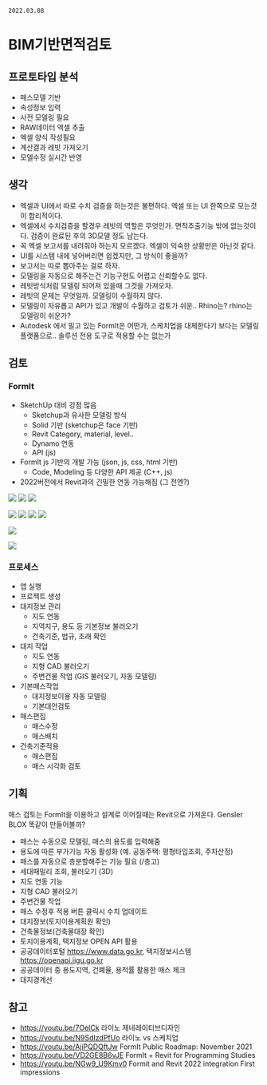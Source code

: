 `2022.03.08`

# BIM기반면적검토

## 프로토타입 분석
- 매스모델 기반
- 속성정보 입력
- 사전 모델링 필요
- RAW데이터 엑셀 추출
- 엑셀 양식 작성필요
- 계산결과 레빗 가져오기
- 모델수정 실시간 반영

## 생각
- 엑셀과 UI에서 따로 수치 검증을 하는것은 불편하다. 엑셀 또는 UI 한쪽으로 모는것이 합리적이다.  
- 엑셀에서 수치검증을 할경우 레빗의 역할은 무엇인가. 면적추출기능 밖에 없는것이다. 검증이 완료된 후의 3D모델 정도 남는다.  
- 꼭 엑셀 보고서를 내려줘야 하는지 모르겠다. 엑셀이 익숙한 상황만은 아닌것 같다.
- UI를 시스템 내에 넣어버리면 쉽겠지만, 그 방식이 좋을까?
- 보고서는 따로 뽑아주는 걸로 하자.
- 모델링을 자동으로 해주는건 기능구현도 어렵고 신뢰할수도 없다.
- 레빗방식처럼 모델링 되어져 있을때 그것을 가져오자.
- 레빗의 문제는 무엇일까. 모델링이 수월하지 않다.
- 모델링이 자유롭고 API가 있고 개발이 수월하고 검토가 쉬운.. Rhino는? rhino는 모델링이 쉬운가?
- Autodesk 에서 밀고 있는 FormIt은 어떤가, 스케치업을 대체한다기 보다는 모델링 플랫폼으로.. 솔루션 전용 도구로 적용할 수는 없는가

## 검토
### FormIt
- SketchUp 대비 강점 많음
  - Sketchup과 유사한 모델링 방식
  - Solid 기반 (sketchup은 face 기반)
  - Revit Category, material, level..
  - Dynamo 연동
  - API (js)
- FormIt js 기반의 개발 가능 (json, js, css, html 기반)
  - Code, Modeling 등 다양한 API 제공 (C++, js)
- 2022버전에서 Revit과의 긴밀한 연동 가능해짐 (그 전엔?)

![](images/20220310-114245.png)
![](images/20220310-114256.png)
![](images/20220310-114303.png)

![](images/20220310-114327.png)
![](images/20220310-114441.png)
![](images/20220310-114642.png)
![](images/20220310-114759.png)

![](images/20220310-133229.png)

![](images/20220310-135225.png)


### 프로세스
- 앱 실행
- 프로젝트 생성
- 대지정보 관리
  - 지도 연동
  - 지역지구, 용도 등 기본정보 불러오기
  - 건축기준, 법규, 조래 확인
- 대지 작업
  - 지도 연동
  - 지형 CAD 불러오기
  - 주변건물 작업 (GIS 불러오기, 자동 모델링)
- 기본매스작업
  - 대지정보이용 자동 모델링
  - 기본대안검토
- 매스편집
  - 매스수정
  - 매스배치
- 건축기준적용
  - 매스편집
  - 매스 시각화 검토

## 기획
매스 검토는 FormIt을 이용하고 설계로 이어질때는 Revit으로 가져온다. Gensler BLOX 똑같이 만들어볼까?  
- 매스는 수동으로 모델링, 매스의 용도를 입력해줌
- 용도에 따른 부가기능 자동 활성화 (예. 공동주택: 평형타입조회, 주차산정)
- 매스를 자동으로 층분할해주는 기능 필요 (/층고)
- 세대패밀리 조회, 불러오기 (3D)
- 지도 연동 기능
- 지형 CAD 불러오기
- 주변건물 작업
- 매스 수정후 적용 버튼 클릭시 수치 업데이트
- 대지정보(토지이용계획원 확인)
- 건축물정보(건축물대장 확인)
- 토지이용계획, 택지정보 OPEN API 활용
- 공공데이터포털 https://www.data.go.kr, 택지정보시스템 https://openapi.jigu.go.kr
- 공공데이터 중 용도지역, 건폐율, 용적률 활용한 매스 체크
- 대지경계선 


## 참고
- https://youtu.be/7OelCk 라이노 제네레이티브디자인
- https://youtu.be/N9SdIzdPfUo 라이노 vs 스케치업
- https://youtu.be/AjiPQDQftJw FormIt Public Roadmap: November 2021
- https://youtu.be/VD2GE8B6vJE FormIt + Revit for Programming Studies
- https://youtu.be/NGw9_U9Kmv0 Formit and Revit 2022 integration First impressions


